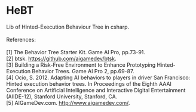 # HeBT
Lib of Hinted-Execution Behaviour Tree in csharp.    
</br>
References:       
</br>
[1] The Behavior Tree Starter Kit. Game AI Pro, pp.73-91.   
[2] btsk. https://github.com/aigamedev/btsk.    
[3] Building a Risk-Free Environment to Enhance Prototyping Hinted-Execution Behavior Trees. Game AI Pro 2, pp.69-87.    
[4] Ocio, S. 2012. Adapting AI behaviors to players in driver San Francisco: Hinted execution behavior trees. In Proceedings of the Eighth AAAI Conference on Artificial Intelligence and Interactive Digital Entertainment (AIIDE-12), Stanford University, Stanford, CA.   
[5] AIGameDev.com. http://www.aigamedev.com/.
